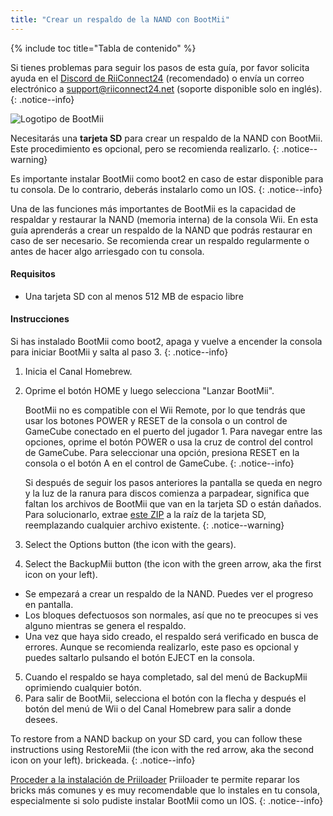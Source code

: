 ```yaml
---
title: "Crear un respaldo de la NAND con BootMii"
---
```


{% include toc title="Tabla de contenido" %}

Si tienes problemas para seguir los pasos de esta guía, por favor solicita ayuda en el [Discord de RiiConnect24](https://discord.gg/rc24) (recomendado) o envía un correo electrónico a [support@riiconnect24.net](mailto:support@riiconnect24.net) (soporte disponible solo en inglés).
{: .notice--info}

![Logotipo de BootMii](/images/bootmii.png)

Necesitarás una **tarjeta SD** para crear un respaldo de la NAND con BootMii. Este procedimiento es opcional, pero se recomienda realizarlo.
{: .notice--warning}

Es importante instalar BootMii como boot2 en caso de estar disponible para tu consola. De lo contrario, deberás instalarlo como un IOS.
{: .notice--info}

Una de las funciones más importantes de BootMii es la capacidad de respaldar y restaurar la NAND (memoria interna) de la consola Wii. En esta guía aprenderás a crear un respaldo de la NAND que podrás restaurar en caso de ser necesario. Se recomienda crear un respaldo regularmente o antes de hacer algo arriesgado con tu consola.

#### Requisitos
* Una tarjeta SD con al menos 512 MB de espacio libre

#### Instrucciones
Si has instalado BootMii como boot2, apaga y vuelve a encender la consola para iniciar BootMii y salta al paso 3.
{: .notice--info}
1. Inicia el Canal Homebrew.
2. Oprime el botón HOME y luego selecciona "Lanzar BootMii".

    BootMii no es compatible con el Wii Remote, por lo que tendrás que usar los botones POWER y RESET de la consola o un control de GameCube conectado en el puerto del jugador 1. Para navegar entre las opciones, oprime el botón POWER o usa la cruz de control del control de GameCube. Para seleccionar una opción, presiona RESET en la consola o el botón A en el control de GameCube.
    {: .notice--info}


    Si después de seguir los pasos anteriores la pantalla se queda en negro y la luz de la ranura para discos comienza a parpadear, significa que faltan los archivos de BootMii que van en la tarjeta SD o están dañados. Para solucionarlo, extrae [este ZIP](https://static.hackmii.com/bootmii_sd_files.zip) a la raíz de la tarjeta SD, reemplazando cualquier archivo existente.
    {: .notice--warning}

3. Select the Options button (the icon with the gears).
4. Select the BackupMii button (the icon with the green arrow, aka the first icon on your left).
- Se empezará a crear un respaldo de la NAND. Puedes ver el progreso en pantalla.
- Los bloques defectuosos son normales, así que no te preocupes si ves alguno mientras se genera el respaldo.
- Una vez que haya sido creado, el respaldo será verificado en busca de errores. Aunque se recomienda realizarlo, este paso es opcional y puedes saltarlo pulsando el botón EJECT en la consola.
5. Cuando el respaldo se haya completado, sal del menú de BackupMii oprimiendo cualquier botón.
6. Para salir de BootMii, selecciona el botón con la flecha y después el botón del menú de Wii o del Canal Homebrew para salir a donde desees.

To restore from a NAND backup on your SD card, you can follow these instructions using RestoreMii (the icon with the red arrow, aka the second icon on your left). brickeada.
{: .notice--info}

[Proceder a la instalación de Priiloader](priiloader) Priiloader te permite reparar los bricks más comunes y es muy recomendable que lo instales en tu consola, especialmente si solo pudiste instalar BootMii como un IOS.
{: .notice--info}
